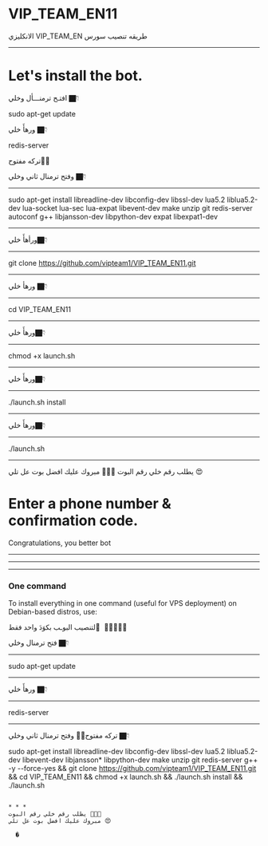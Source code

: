 # VIP_TEAM_EN11

 الانكليزي VIP_TEAM_EN طريقه تنصيب سورس
*******************************************************************

# Let's install the bot.
افتـح ترمنـــأل وخلي 👇🏿 

sudo apt-get update 

ورهأَ خلي 👇🏿 

redis-server

تركه مفتوح✋🏿

وفتح ترمنال ثاني وخلي 👇🏿 
************************************************************
sudo apt-get install libreadline-dev libconfig-dev libssl-dev lua5.2 liblua5.2-dev lua-socket lua-sec lua-expat libevent-dev make unzip git redis-server autoconf g++ libjansson-dev libpython-dev expat libexpat1-dev
************************************************************
ورأهأَ خلي👇🏿
**************
git clone https://github.com/vipteam1/VIP_TEAM_EN11.git
*****************************************************
ورهأ خلي 👇🏿
**************************
cd VIP_TEAM_EN11
**************************
ورهأَ خلي👇🏿 
**************************
chmod +x launch.sh
**************************
ورهأَ خلي👇🏿
**************************
./launch.sh install
**************************
ورهأَ خلي👇🏿 
**************************
./launch.sh 
**************************
يطلب رقم خلي رقم البوت ✋🏿😘
مبروك عليك افضل بوت عل تلي 😍

# Enter a phone number & confirmation code.
Congratulations, you better bot
__________________________________________________________
__________________________________________________________
__________________________________________________________
### One command
To install everything in one command (useful for VPS deployment) on Debian-based distros, use:

لتنصيب البوـب بكوَدَ واحد فقط َ ✋🏿😘👇🏿 

فتح ترمنال وخلي 👇🏿 
*******************
sudo apt-get update 
*******************
ورهأَ خلي 👇🏿 
*******************
redis-server
*******************
تركه مفتوح✋🏿 
وفتح ترمنال ثاني وخلي 👇🏿 

sudo apt-get install libreadline-dev libconfig-dev libssl-dev lua5.2 liblua5.2-dev libevent-dev libjansson* libpython-dev make unzip git redis-server g++ -y --force-yes && git clone https://github.com/vipteam1/VIP_TEAM_EN11.git && cd VIP_TEAM_EN11 && chmod +x launch.sh && ./launch.sh install && ./launch.sh
```

* * *
يطلب رقم خلي رقم البوت ✋🏿😘
مبروك عليك افضل بوت عل تلي 😍

  �

